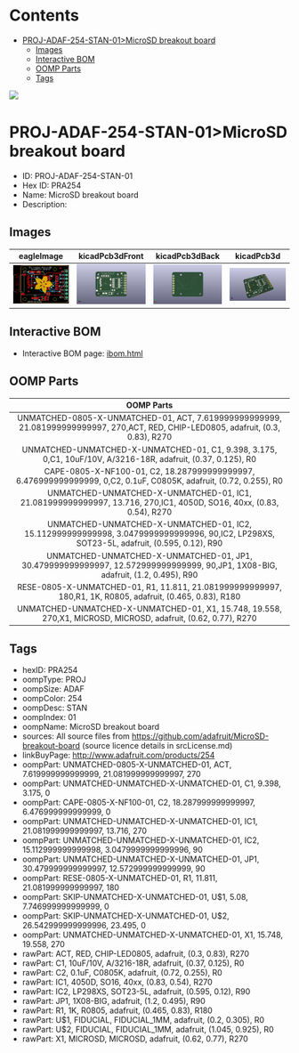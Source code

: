 



Contents
========

* [PROJ-ADAF-254-STAN-01>MicroSD breakout board](#proj-adaf-254-stan-01microsd-breakout-board)
	* [Images](#images)
	* [Interactive BOM](#interactive-bom)
	* [OOMP Parts](#oomp-parts)
	* [Tags](#tags)
  
![][im]
# PROJ-ADAF-254-STAN-01>MicroSD breakout board

- ID: PROJ-ADAF-254-STAN-01
- Hex ID: PRA254
- Name: MicroSD breakout board
- Description: 

## Images
  
  

|eagleImage|kicadPcb3dFront|kicadPcb3dBack|kicadPcb3d|
| :---: | :---: | :---: | :---: |
|[![eagleImage](eagleImage_140.png)](eagleImage_600.png)|[![kicadPcb3dFront](kicadPcb3dFront_140.png)](kicadPcb3dFront_600.png)|[![kicadPcb3dBack](kicadPcb3dBack_140.png)](kicadPcb3dBack_600.png)|[![kicadPcb3d](kicadPcb3d_140.png)](kicadPcb3d_600.png)|

## Interactive BOM

- Interactive BOM page: [ibom.html](kicad/bom/ibom.html)

## OOMP Parts
  

|OOMP Parts|
| :---: |
|UNMATCHED-0805-X-UNMATCHED-01, ACT, 7.619999999999999, 21.081999999999997, 270,ACT, RED, CHIP-LED0805, adafruit, (0.3, 0.83), R270|
|UNMATCHED-UNMATCHED-X-UNMATCHED-01, C1, 9.398, 3.175, 0,C1, 10uF/10V, A/3216-18R, adafruit, (0.37, 0.125), R0|
|CAPE-0805-X-NF100-01, C2, 18.287999999999997, 6.476999999999999, 0,C2, 0.1uF, C0805K, adafruit, (0.72, 0.255), R0|
|UNMATCHED-UNMATCHED-X-UNMATCHED-01, IC1, 21.081999999999997, 13.716, 270,IC1, 4050D, SO16, 40xx, (0.83, 0.54), R270|
|UNMATCHED-UNMATCHED-X-UNMATCHED-01, IC2, 15.112999999999998, 3.0479999999999996, 90,IC2, LP298XS, SOT23-5L, adafruit, (0.595, 0.12), R90|
|UNMATCHED-UNMATCHED-X-UNMATCHED-01, JP1, 30.479999999999997, 12.572999999999999, 90,JP1, 1X08-BIG, adafruit, (1.2, 0.495), R90|
|RESE-0805-X-UNMATCHED-01, R1, 11.811, 21.081999999999997, 180,R1, 1K, R0805, adafruit, (0.465, 0.83), R180|
|UNMATCHED-UNMATCHED-X-UNMATCHED-01, X1, 15.748, 19.558, 270,X1, MICROSD, MICROSD, adafruit, (0.62, 0.77), R270|

## Tags

- hexID: PRA254
- oompType: PROJ
- oompSize: ADAF
- oompColor: 254
- oompDesc: STAN
- oompIndex: 01
- oompName: MicroSD breakout board
- sources: All source files from https://github.com/adafruit/MicroSD-breakout-board (source licence details in srcLicense.md)
- linkBuyPage: http://www.adafruit.com/products/254
- oompPart: UNMATCHED-0805-X-UNMATCHED-01, ACT, 7.619999999999999, 21.081999999999997, 270
- oompPart: UNMATCHED-UNMATCHED-X-UNMATCHED-01, C1, 9.398, 3.175, 0
- oompPart: CAPE-0805-X-NF100-01, C2, 18.287999999999997, 6.476999999999999, 0
- oompPart: UNMATCHED-UNMATCHED-X-UNMATCHED-01, IC1, 21.081999999999997, 13.716, 270
- oompPart: UNMATCHED-UNMATCHED-X-UNMATCHED-01, IC2, 15.112999999999998, 3.0479999999999996, 90
- oompPart: UNMATCHED-UNMATCHED-X-UNMATCHED-01, JP1, 30.479999999999997, 12.572999999999999, 90
- oompPart: RESE-0805-X-UNMATCHED-01, R1, 11.811, 21.081999999999997, 180
- oompPart: SKIP-UNMATCHED-X-UNMATCHED-01, U$1, 5.08, 7.746999999999999, 0
- oompPart: SKIP-UNMATCHED-X-UNMATCHED-01, U$2, 26.542999999999996, 23.495, 0
- oompPart: UNMATCHED-UNMATCHED-X-UNMATCHED-01, X1, 15.748, 19.558, 270
- rawPart: ACT, RED, CHIP-LED0805, adafruit, (0.3, 0.83), R270
- rawPart: C1, 10uF/10V, A/3216-18R, adafruit, (0.37, 0.125), R0
- rawPart: C2, 0.1uF, C0805K, adafruit, (0.72, 0.255), R0
- rawPart: IC1, 4050D, SO16, 40xx, (0.83, 0.54), R270
- rawPart: IC2, LP298XS, SOT23-5L, adafruit, (0.595, 0.12), R90
- rawPart: JP1, 1X08-BIG, adafruit, (1.2, 0.495), R90
- rawPart: R1, 1K, R0805, adafruit, (0.465, 0.83), R180
- rawPart: U$1, FIDUCIAL, FIDUCIAL_1MM, adafruit, (0.2, 0.305), R0
- rawPart: U$2, FIDUCIAL, FIDUCIAL_1MM, adafruit, (1.045, 0.925), R0
- rawPart: X1, MICROSD, MICROSD, adafruit, (0.62, 0.77), R270



[im]: kicadPcb3d_450.png

